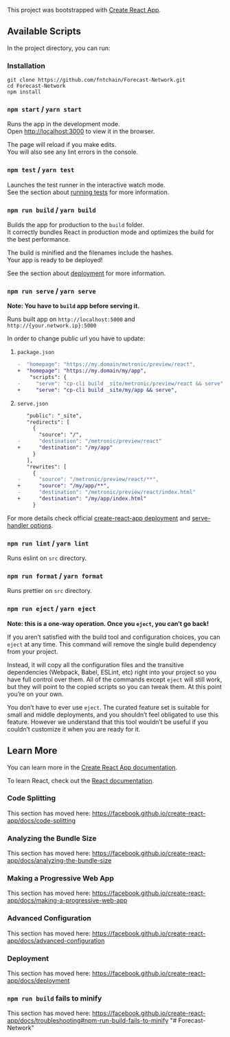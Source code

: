 This project was bootstrapped with [Create React App](https://github.com/facebook/create-react-app).

## Available Scripts

In the project directory, you can run:

### Installation

```
git clone https://github.com/fntchain/Forecast-Network.git
cd Forecast-Network
npm install
```

### `npm start` / `yarn start`

Runs the app in the development mode.<br>
Open [http://localhost:3000](http://localhost:3000) to view it in the browser.

The page will reload if you make edits.<br>
You will also see any lint errors in the console.

### `npm test` / `yarn test`

Launches the test runner in the interactive watch mode.<br>
See the section about [running tests](https://facebook.github.io/create-react-app/docs/running-tests) for more information.

### `npm run build` / `yarn build`

Builds the app for production to the `build` folder.<br>
It correctly bundles React in production mode and optimizes the build for the best performance.

The build is minified and the filenames include the hashes.<br>
Your app is ready to be deployed!

See the section about [deployment](https://facebook.github.io/create-react-app/docs/deployment) for more information.

### `npm run serve` / `yarn serve`

**Note: You have to `build` app before serving it.**

Runs built app on `http://localhost:5000` and `http://{your.network.ip}:5000`

In order to change public url you have to update:

1. `package.json`

   ```diff
   -  "homepage": "https://my.domain/metronic/preview/react",
   +  "homepage": "https://my.domain/my/app",
       "scripts": {
   -     "serve": "cp-cli build _site/metronic/preview/react && serve",
   +     "serve": "cp-cli build _site/my/app && serve",
   ```

2. `serve.json`

   ```diff
      "public": "_site",
      "redirects": [
        {
          "source": "/",
   -      "destination": "/metronic/preview/react"
   +      "destination": "/my/app"
        }
      ],
      "rewrites": [
        {
   -      "source": "/metronic/preview/react/**",
   +      "source": "/my/app/**",
   -      "destination": "/metronic/preview/react/index.html"
   +      "destination": "/my/app/index.html"
        }
   ```

For more details check official [create-react-app deployment](https://facebook.github.io/create-react-app/docs/deployment#building-for-relative-paths) and [serve-handler options](https://github.com/zeit/serve-handler#options).

### `npm run lint` / `yarn lint`

Runs eslint on `src` directory.

### `npm run format` / `yarn format`

Runs prettier on `src` directory.

### `npm run eject` / `yarn eject`

**Note: this is a one-way operation. Once you `eject`, you can’t go back!**

If you aren’t satisfied with the build tool and configuration choices, you can `eject` at any time. This command will remove the single build dependency from your project.

Instead, it will copy all the configuration files and the transitive dependencies (Webpack, Babel, ESLint, etc) right into your project so you have full control over them. All of the commands except `eject` will still work, but they will point to the copied scripts so you can tweak them. At this point you’re on your own.

You don’t have to ever use `eject`. The curated feature set is suitable for small and middle deployments, and you shouldn’t feel obligated to use this feature. However we understand that this tool wouldn’t be useful if you couldn’t customize it when you are ready for it.

## Learn More

You can learn more in the [Create React App documentation](https://facebook.github.io/create-react-app/docs/getting-started).

To learn React, check out the [React documentation](https://reactjs.org/).

### Code Splitting

This section has moved here: https://facebook.github.io/create-react-app/docs/code-splitting

### Analyzing the Bundle Size

This section has moved here: https://facebook.github.io/create-react-app/docs/analyzing-the-bundle-size

### Making a Progressive Web App

This section has moved here: https://facebook.github.io/create-react-app/docs/making-a-progressive-web-app

### Advanced Configuration

This section has moved here: https://facebook.github.io/create-react-app/docs/advanced-configuration

### Deployment

This section has moved here: https://facebook.github.io/create-react-app/docs/deployment

### `npm run build` fails to minify

This section has moved here: https://facebook.github.io/create-react-app/docs/troubleshooting#npm-run-build-fails-to-minify
"# Forecast-Network" 
